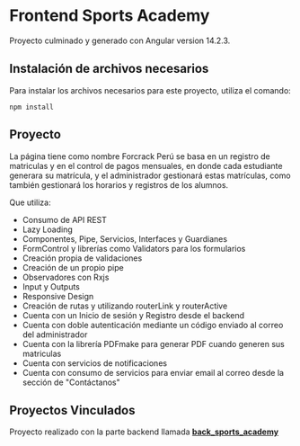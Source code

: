 # Frontend Sports Academy

Proyecto culminado y generado con Angular version 14.2.3.

## Instalación de archivos necesarios

Para instalar los archivos necesarios para este proyecto, utiliza el comando:
```
npm install
```
## Proyecto

La página tiene como nombre Forcrack Perú se basa en un registro de matriculas y en el control de pagos mensuales, en donde cada estudiante generara su matrícula, y el administrador gestionará estas matrículas, como también gestionará los horarios y registros de los alumnos. 

Que utiliza:
- Consumo de API REST
- Lazy Loading
- Componentes, Pipe, Servicios, Interfaces y Guardianes
- FormControl y librerías como Validators para los formularios
- Creación propia de validaciones
- Creación de un propio pipe
- Observadores con Rxjs
- Input y Outputs
- Responsive Design
- Creación de rutas y utilizando routerLink y routerActive
- Cuenta con un Inicio de sesión y Registro desde el backend
- Cuenta con doble autenticación mediante un código enviado al correo del administrador
- Cuenta con la librería PDFmake para generar PDF cuando generen sus matriculas
- Cuenta con servicios de notificaciones
- Cuenta con consumo de servicios para enviar email al correo desde la sección de "Contáctanos"

## Proyectos Vinculados
Proyecto realizado con la parte backend llamada <a href="https://github.com/JeanHaro/back-apistore">**back_sports_academy**</a>